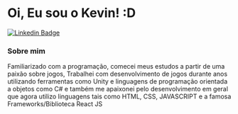 # Oi, Eu sou o Kevin! :D

[![Linkedin Badge](https://img.shields.io/badge/-LinkedIn-blue?style=flat-square&logo=Linkedin&logoColor=white&link=https://www.linkedin.com/in/kevin-soares-04050a205/)](https://www.linkedin.com/in/kevin-soares-04050a205/)


### Sobre mim

Familiarizado com a programação, comecei meus estudos a partir de uma paixão sobre jogos, Trabalhei com desenvolvimento de jogos durante anos utilizando ferramentas como Unity e linguagens de programação orientada a objetos como C# e também me apaixonei pelo desenvolvimento em geral que agora utilizo linguagens tais como HTML, CSS, JAVASCRIPT e a famosa Frameworks/Biblioteca React JS


